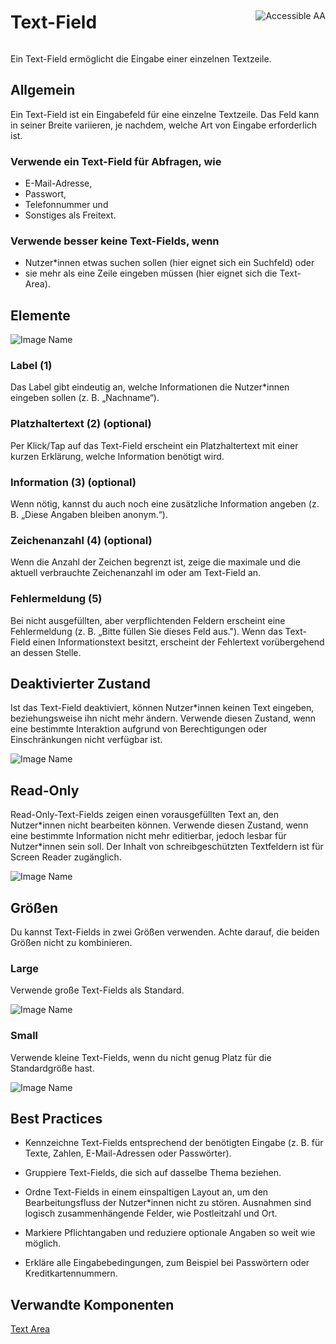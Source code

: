 <div style="display: inline-flex; align-items: center; justify-content: space-between; width: 100%;">
    <h1>Text-Field</h1>
    <img src="assets/aa.png" alt="Accessible AA" />
</div>

Ein Text-Field ermöglicht die Eingabe einer einzelnen Textzeile.

## Allgemein

Ein Text-Field ist ein Eingabefeld für eine einzelne Textzeile. Das Feld kann in seiner Breite variieren, je nachdem, welche Art von Eingabe erforderlich ist.

### Verwende ein Text-Field für Abfragen, wie

- E-Mail-Adresse,
- Passwort,
- Telefonnummer und
- Sonstiges als Freitext.

### Verwende besser keine Text-Fields, wenn

- Nutzer\*innen etwas suchen sollen (hier eignet sich ein Suchfeld) oder
- sie mehr als eine Zeile eingeben müssen (hier eignet sich die Text-Area).

## Elemente

![Image Name](assets/3_components/text-input/de/input-field-elements.png)

### Label (1)

Das Label gibt eindeutig an, welche Informationen die Nutzer\*innen eingeben sollen (z. B. „Nachname“).

### Platzhaltertext (2) (optional)

Per Klick/Tap auf das Text-Field erscheint ein Platzhaltertext mit einer kurzen Erklärung, welche Information benötigt wird.

### Information (3) (optional)

Wenn nötig, kannst du auch noch eine zusätzliche Information angeben (z. B. „Diese Angaben bleiben anonym.“).

### Zeichenanzahl (4) (optional)

Wenn die Anzahl der Zeichen begrenzt ist, zeige die maximale und die aktuell verbrauchte Zeichenanzahl im oder am Text-Field an.

### Fehlermeldung (5)

Bei nicht ausgefüllten, aber verpflichtenden Feldern erscheint eine Fehlermeldung (z. B. „Bitte füllen Sie dieses Feld aus."). Wenn das Text-Field einen Informationstext besitzt, erscheint der Fehlertext vorübergehend an dessen Stelle.

## Deaktivierter Zustand

Ist das Text-Field deaktiviert, können Nutzer\*innen keinen Text eingeben, beziehungsweise ihn nicht mehr ändern. Verwende diesen Zustand, wenn eine bestimmte Interaktion aufgrund von Berechtigungen oder Einschränkungen nicht verfügbar ist.

![Image Name](assets/3_components/text-input/de/input_disabled.png)

## Read-Only

Read-Only-Text-Fields zeigen einen vorausgefüllten Text an, den Nutzer\*innen nicht bearbeiten können. Verwende diesen Zustand, wenn eine bestimmte Information nicht mehr editierbar, jedoch lesbar für Nutzer\*innen sein soll. Der Inhalt von schreibgeschützten Textfeldern ist für Screen Reader zugänglich.

![Image Name](assets/3_components/text-input/de/input_readonly.png)

## Größen

Du kannst Text-Fields in zwei Größen verwenden. Achte darauf, die beiden Größen nicht zu kombinieren.

### Large

Verwende große Text-Fields als Standard.

![Image Name](assets/3_components/text-input/de/input-field-large.png)

### Small

Verwende kleine Text-Fields, wenn du nicht genug Platz für die Standardgröße hast.

![Image Name](assets/3_components/text-input/de/input-field-small.png)

## Best Practices

- Kennzeichne Text-Fields entsprechend der benötigten Eingabe (z. B. für Texte, Zahlen, E-Mail-Adressen oder Passwörter).

- Gruppiere Text-Fields, die sich auf dasselbe Thema beziehen.

- Ordne Text-Fields in einem einspaltigen Layout an, um den Bearbeitungsfluss der Nutzer\*innen nicht zu stören. Ausnahmen sind logisch zusammenhängende Felder, wie Postleitzahl und Ort.

- Markiere Pflichtangaben und reduziere optionale Angaben so weit wie möglich.

- Erkläre alle Eingabebedingungen, zum Beispiel bei Passwörtern oder Kreditkartennummern.

## Verwandte Komponenten

[Text Area](?path=/usage/components-text-area--standard)
